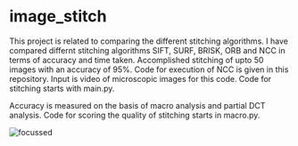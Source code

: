 # image_stitch
This project is related to comparing the different stitching algorithms.
I have compared differnt stitching algorithms SIFT, SURF, BRISK, ORB and NCC in terms of accuracy and time taken. Accomplished stitching of upto 50 images with an accuracy of 95%. Code for execution of NCC is given in this repository. 
Input is video of microscopic images for this code. Code for stitching starts with main.py.

Accuracy is measured on the basis of macro analysis and partial DCT analysis. Code for scoring the quality of stitching starts in macro.py. 

![focussed](https://user-images.githubusercontent.com/89358245/155951448-b102bf6d-aea2-40cb-83e0-9fa8b6d77a97.jpg)
